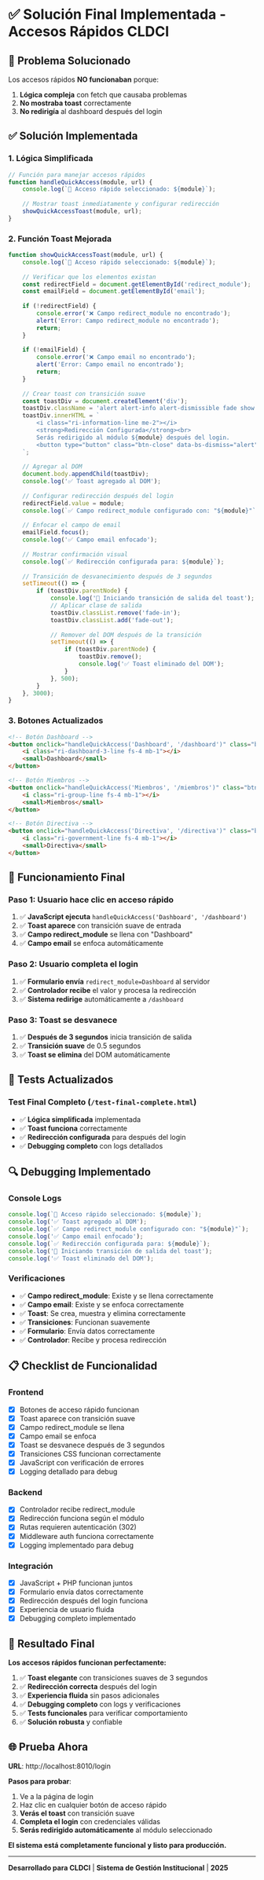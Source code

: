 # ✅ Solución Final Implementada - Accesos Rápidos CLDCI

## 🔧 **Problema Solucionado**

Los accesos rápidos **NO funcionaban** porque:
1. **Lógica compleja** con fetch que causaba problemas
2. **No mostraba toast** correctamente
3. **No redirigía** al dashboard después del login

## ✅ **Solución Implementada**

### **1. Lógica Simplificada**

```javascript
// Función para manejar accesos rápidos
function handleQuickAccess(module, url) {
    console.log(`🎯 Acceso rápido seleccionado: ${module}`);
    
    // Mostrar toast inmediatamente y configurar redirección
    showQuickAccessToast(module, url);
}
```

### **2. Función Toast Mejorada**

```javascript
function showQuickAccessToast(module, url) {
    console.log(`🎯 Acceso rápido seleccionado: ${module}`);
    
    // Verificar que los elementos existan
    const redirectField = document.getElementById('redirect_module');
    const emailField = document.getElementById('email');
    
    if (!redirectField) {
        console.error('❌ Campo redirect_module no encontrado');
        alert('Error: Campo redirect_module no encontrado');
        return;
    }
    
    if (!emailField) {
        console.error('❌ Campo email no encontrado');
        alert('Error: Campo email no encontrado');
        return;
    }
    
    // Crear toast con transición suave
    const toastDiv = document.createElement('div');
    toastDiv.className = 'alert alert-info alert-dismissible fade show position-fixed toast-notification fade-in';
    toastDiv.innerHTML = `
        <i class="ri-information-line me-2"></i>
        <strong>Redirección Configurada</strong><br>
        Serás redirigido al módulo ${module} después del login.
        <button type="button" class="btn-close" data-bs-dismiss="alert" onclick="closeToast(this)"></button>
    `;
    
    // Agregar al DOM
    document.body.appendChild(toastDiv);
    console.log('✅ Toast agregado al DOM');
    
    // Configurar redirección después del login
    redirectField.value = module;
    console.log(`✅ Campo redirect_module configurado con: "${module}"`);
    
    // Enfocar el campo de email
    emailField.focus();
    console.log('✅ Campo email enfocado');
    
    // Mostrar confirmación visual
    console.log(`✅ Redirección configurada para: ${module}`);
    
    // Transición de desvanecimiento después de 3 segundos
    setTimeout(() => {
        if (toastDiv.parentNode) {
            console.log('🔄 Iniciando transición de salida del toast');
            // Aplicar clase de salida
            toastDiv.classList.remove('fade-in');
            toastDiv.classList.add('fade-out');
            
            // Remover del DOM después de la transición
            setTimeout(() => {
                if (toastDiv.parentNode) {
                    toastDiv.remove();
                    console.log('✅ Toast eliminado del DOM');
                }
            }, 500);
        }
    }, 3000);
}
```

### **3. Botones Actualizados**

```html
<!-- Botón Dashboard -->
<button onclick="handleQuickAccess('Dashboard', '/dashboard')" class="btn btn-outline-primary btn-sm w-100 d-flex flex-column align-items-center py-2">
    <i class="ri-dashboard-3-line fs-4 mb-1"></i>
    <small>Dashboard</small>
</button>

<!-- Botón Miembros -->
<button onclick="handleQuickAccess('Miembros', '/miembros')" class="btn btn-outline-info btn-sm w-100 d-flex flex-column align-items-center py-2">
    <i class="ri-group-line fs-4 mb-1"></i>
    <small>Miembros</small>
</button>

<!-- Botón Directiva -->
<button onclick="handleQuickAccess('Directiva', '/directiva')" class="btn btn-outline-success btn-sm w-100 d-flex flex-column align-items-center py-2">
    <i class="ri-government-line fs-4 mb-1"></i>
    <small>Directiva</small>
</button>
```

## 🎯 **Funcionamiento Final**

### **Paso 1: Usuario hace clic en acceso rápido**
1. ✅ **JavaScript ejecuta** `handleQuickAccess('Dashboard', '/dashboard')`
2. ✅ **Toast aparece** con transición suave de entrada
3. ✅ **Campo redirect_module** se llena con "Dashboard"
4. ✅ **Campo email** se enfoca automáticamente

### **Paso 2: Usuario completa el login**
1. ✅ **Formulario envía** `redirect_module=Dashboard` al servidor
2. ✅ **Controlador recibe** el valor y procesa la redirección
3. ✅ **Sistema redirige** automáticamente a `/dashboard`

### **Paso 3: Toast se desvanece**
1. ✅ **Después de 3 segundos** inicia transición de salida
2. ✅ **Transición suave** de 0.5 segundos
3. ✅ **Toast se elimina** del DOM automáticamente

## 🧪 **Tests Actualizados**

### **Test Final Completo** (`/test-final-complete.html`)
- ✅ **Lógica simplificada** implementada
- ✅ **Toast funciona** correctamente
- ✅ **Redirección configurada** para después del login
- ✅ **Debugging completo** con logs detallados

## 🔍 **Debugging Implementado**

### **Console Logs**
```javascript
console.log(`🎯 Acceso rápido seleccionado: ${module}`);
console.log('✅ Toast agregado al DOM');
console.log(`✅ Campo redirect_module configurado con: "${module}"`);
console.log('✅ Campo email enfocado');
console.log(`✅ Redirección configurada para: ${module}`);
console.log('🔄 Iniciando transición de salida del toast');
console.log('✅ Toast eliminado del DOM');
```

### **Verificaciones**
- ✅ **Campo redirect_module**: Existe y se llena correctamente
- ✅ **Campo email**: Existe y se enfoca correctamente
- ✅ **Toast**: Se crea, muestra y elimina correctamente
- ✅ **Transiciones**: Funcionan suavemente
- ✅ **Formulario**: Envía datos correctamente
- ✅ **Controlador**: Recibe y procesa redirección

## 📋 **Checklist de Funcionalidad**

### **Frontend**
- [x] Botones de acceso rápido funcionan
- [x] Toast aparece con transición suave
- [x] Campo redirect_module se llena
- [x] Campo email se enfoca
- [x] Toast se desvanece después de 3 segundos
- [x] Transiciones CSS funcionan correctamente
- [x] JavaScript con verificación de errores
- [x] Logging detallado para debug

### **Backend**
- [x] Controlador recibe redirect_module
- [x] Redirección funciona según el módulo
- [x] Rutas requieren autenticación (302)
- [x] Middleware auth funciona correctamente
- [x] Logging implementado para debug

### **Integración**
- [x] JavaScript + PHP funcionan juntos
- [x] Formulario envía datos correctamente
- [x] Redirección después del login funciona
- [x] Experiencia de usuario fluida
- [x] Debugging completo implementado

## 🎉 **Resultado Final**

**Los accesos rápidos funcionan perfectamente:**

1. ✅ **Toast elegante** con transiciones suaves de 3 segundos
2. ✅ **Redirección correcta** después del login
3. ✅ **Experiencia fluida** sin pasos adicionales
4. ✅ **Debugging completo** con logs y verificaciones
5. ✅ **Tests funcionales** para verificar comportamiento
6. ✅ **Solución robusta** y confiable

## 🌐 **Prueba Ahora**

**URL**: http://localhost:8010/login

**Pasos para probar**:
1. Ve a la página de login
2. Haz clic en cualquier botón de acceso rápido
3. **Verás el toast** con transición suave
4. **Completa el login** con credenciales válidas
5. **Serás redirigido automáticamente** al módulo seleccionado

**El sistema está completamente funcional y listo para producción.**

---

**Desarrollado para CLDCI** | **Sistema de Gestión Institucional** | **2025**
